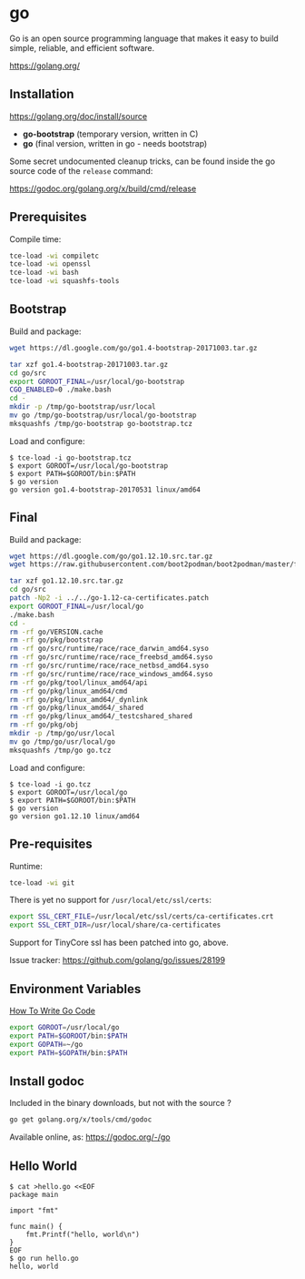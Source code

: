 # go

Go is an open source programming language that makes it easy to build simple, reliable, and efficient software.

https://golang.org/

## Installation

https://golang.org/doc/install/source

* **go-bootstrap** (temporary version, written in C)
* **go** (final version, written in go - needs bootstrap)

Some secret undocumented cleanup tricks, can be found inside the go source code of the `release` command:

https://godoc.org/golang.org/x/build/cmd/release

## Prerequisites

Compile time:

``` sh
tce-load -wi compiletc
tce-load -wi openssl
tce-load -wi bash
tce-load -wi squashfs-tools
```

## Bootstrap

Build and package:

``` sh
wget https://dl.google.com/go/go1.4-bootstrap-20171003.tar.gz

tar xzf go1.4-bootstrap-20171003.tar.gz
cd go/src
export GOROOT_FINAL=/usr/local/go-bootstrap
CGO_ENABLED=0 ./make.bash
cd -
mkdir -p /tmp/go-bootstrap/usr/local
mv go /tmp/go-bootstrap/usr/local/go-bootstrap
mksquashfs /tmp/go-bootstrap go-bootstrap.tcz
```

Load and configure:

``` console
$ tce-load -i go-bootstrap.tcz
$ export GOROOT=/usr/local/go-bootstrap
$ export PATH=$GOROOT/bin:$PATH
$ go version
go version go1.4-bootstrap-20170531 linux/amd64
```

## Final

Build and package:

``` sh
wget https://dl.google.com/go/go1.12.10.src.tar.gz
wget https://raw.githubusercontent.com/boot2podman/boot2podman/master/files/go-1.12-ca-certificates.patch

tar xzf go1.12.10.src.tar.gz
cd go/src
patch -Np2 -i ../../go-1.12-ca-certificates.patch
export GOROOT_FINAL=/usr/local/go
./make.bash
cd -
rm -rf go/VERSION.cache
rm -rf go/pkg/bootstrap
rm -rf go/src/runtime/race/race_darwin_amd64.syso
rm -rf go/src/runtime/race/race_freebsd_amd64.syso
rm -rf go/src/runtime/race/race_netbsd_amd64.syso
rm -rf go/src/runtime/race/race_windows_amd64.syso
rm -rf go/pkg/tool/linux_amd64/api
rm -rf go/pkg/linux_amd64/cmd
rm -rf go/pkg/linux_amd64/_dynlink
rm -rf go/pkg/linux_amd64/_shared
rm -rf go/pkg/linux_amd64/_testcshared_shared
rm -rf go/pkg/obj
mkdir -p /tmp/go/usr/local
mv go /tmp/go/usr/local/go
mksquashfs /tmp/go go.tcz
```

Load and configure:

``` console
$ tce-load -i go.tcz
$ export GOROOT=/usr/local/go
$ export PATH=$GOROOT/bin:$PATH
$ go version
go version go1.12.10 linux/amd64
```

## Pre-requisites

Runtime:

``` sh
tce-load -wi git
```

There is yet no support for `/usr/local/etc/ssl/certs`:

``` sh
export SSL_CERT_FILE=/usr/local/etc/ssl/certs/ca-certificates.crt
export SSL_CERT_DIR=/usr/local/share/ca-certificates
```

Support for TinyCore ssl has been patched into go, above.

Issue tracker: https://github.com/golang/go/issues/28199

## Environment Variables

[How To Write Go Code](https://golang.org/doc/code.html)

``` sh
export GOROOT=/usr/local/go
export PATH=$GOROOT/bin:$PATH
export GOPATH=~/go
export PATH=$GOPATH/bin:$PATH
```

## Install godoc

Included in the binary downloads, but not with the source ?

``` sh
go get golang.org/x/tools/cmd/godoc
```

Available online, as: https://godoc.org/-/go

## Hello World

``` console
$ cat >hello.go <<EOF
package main

import "fmt"

func main() {
	fmt.Printf("hello, world\n")
}
EOF
$ go run hello.go
hello, world
```
